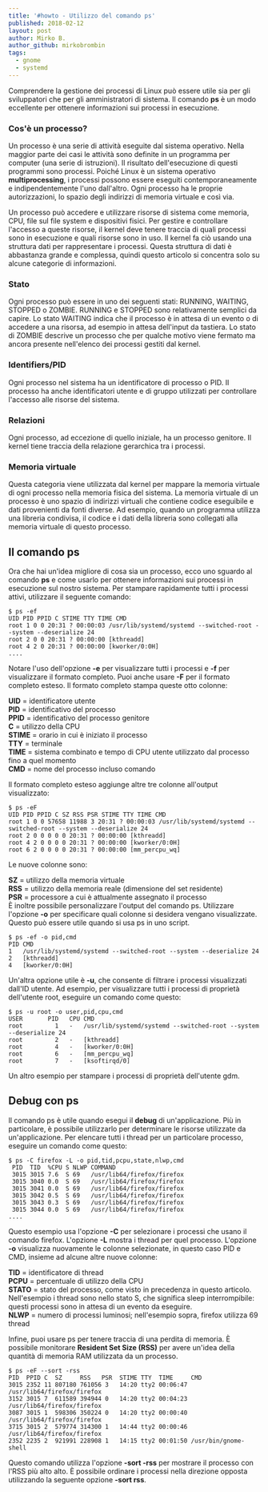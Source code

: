 ```yaml
---
title: '#howto - Utilizzo del comando ps'
published: 2018-02-12
layout: post
author: Mirko B.
author_github: mirkobrombin
tags:
  - gnome  
  - systemd
---
```

Comprendere la gestione dei processi di Linux può essere utile sia per gli sviluppatori che per gli amministratori di sistema. Il comando **ps** è un modo eccellente per ottenere informazioni sui processi in esecuzione.

### Cos'è un processo?

Un processo è una serie di attività eseguite dal sistema operativo. Nella maggior parte dei casi le attività sono definite in un programma per computer (una serie di istruzioni). Il risultato dell'esecuzione di questi programmi sono processi. Poiché Linux è un sistema operativo **multiprocessing**, i processi possono essere eseguiti contemporaneamente e indipendentemente l'uno dall'altro. Ogni processo ha le proprie autorizzazioni, lo spazio degli indirizzi di memoria virtuale e così via.

Un processo può accedere e utilizzare risorse di sistema come memoria, CPU, file sul file system e dispositivi fisici. Per gestire e controllare l'accesso a queste risorse, il kernel deve tenere traccia di quali processi sono in esecuzione e quali risorse sono in uso. Il kernel fa ciò usando una struttura dati per rappresentare i processi. Questa struttura di dati è abbastanza grande e complessa, quindi questo articolo si concentra solo su alcune categorie di informazioni.

### Stato

Ogni processo può essere in uno dei seguenti stati: RUNNING, WAITING, STOPPED o ZOMBIE. RUNNING e STOPPED sono relativamente semplici da capire. Lo stato WAITING indica che il processo è in attesa di un evento o di accedere a una risorsa, ad esempio in attesa dell'input da tastiera. Lo stato di ZOMBIE descrive un processo che per qualche motivo viene fermato ma ancora presente nell'elenco dei processi gestiti dal kernel.

### Identifiers/PID

Ogni processo nel sistema ha un identificatore di processo o PID. Il processo ha anche identificatori utente e di gruppo utilizzati per controllare l'accesso alle risorse del sistema.

### Relazioni

Ogni processo, ad eccezione di quello iniziale, ha un processo genitore. Il kernel tiene traccia della relazione gerarchica tra i processi.

### Memoria virtuale

Questa categoria viene utilizzata dal kernel per mappare la memoria virtuale di ogni processo nella memoria fisica del sistema. La memoria virtuale di un processo è uno spazio di indirizzi virtuali che contiene codice eseguibile e dati provenienti da fonti diverse. Ad esempio, quando un programma utilizza una libreria condivisa, il codice e i dati della libreria sono collegati alla memoria virtuale di questo processo.

## Il comando ps

Ora che hai un'idea migliore di cosa sia un processo, ecco uno sguardo al comando **ps** e come usarlo per ottenere informazioni sui processi in esecuzione sul nostro sistema. Per stampare rapidamente tutti i processi attivi, utilizzare il seguente comando:

    $ ps -ef 
    UID PID PPID C STIME TTY TIME CMD
    root 1 0 0 20:31 ? 00:00:03 /usr/lib/systemd/systemd --switched-root --system --deserialize 24
    root 2 0 0 20:31 ? 00:00:00 [kthreadd]
    root 4 2 0 20:31 ? 00:00:00 [kworker/0:0H]
    ....

Notare l'uso dell'opzione **-e** per visualizzare tutti i processi e **-f** per visualizzare il formato completo. Puoi anche usare **-F** per il formato completo esteso. Il formato completo stampa queste otto colonne:

**UID** = identificatore utente  
**PID** = identificativo del processo  
**PPID** = identificativo del processo genitore  
**C** = utilizzo della CPU  
**STIME** = orario in cui è iniziato il processo  
**TTY** = terminale  
**TIME** = sistema combinato e tempo di CPU utente utilizzato dal processo fino a quel momento  
**CMD** = nome del processo incluso comando

Il formato completo esteso aggiunge altre tre colonne all'output visualizzato:

    $ ps -eF
    UID PID PPID C SZ RSS PSR STIME TTY TIME CMD
    root 1 0 0 57658 11988 3 20:31 ? 00:00:03 /usr/lib/systemd/systemd --switched-root --system --deserialize 24
    root 2 0 0 0 0 0 20:31 ? 00:00:00 [kthreadd]
    root 4 2 0 0 0 0 20:31 ? 00:00:00 [kworker/0:0H]
    root 6 2 0 0 0 0 20:31 ? 00:00:00 [mm_percpu_wq]

Le nuove colonne sono:

**SZ** = utilizzo della memoria virtuale  
**RSS** = utilizzo della memoria reale (dimensione del set residente)  
**PSR** = processore a cui è attualmente assegnato il processo  
È inoltre possibile personalizzare l'output del comando ps. Utilizzare l'opzione **-o** per specificare quali colonne si desidera vengano visualizzate. Questo può essere utile quando si usa ps in uno script.

    $ ps -ef -o pid,cmd
    PID CMD
    1   /usr/lib/systemd/systemd --switched-root --system --deserialize 24
    2   [kthreadd]
    4   [kworker/0:0H]

Un'altra opzione utile è **-u**, che consente di filtrare i processi visualizzati dall'ID utente. Ad esempio, per visualizzare tutti i processi di proprietà dell'utente root, eseguire un comando come questo:

    $ ps -u root -o user,pid,cpu,cmd 
    USER       PID   CPU CMD
    root         1   -   /usr/lib/systemd/systemd --switched-root --system --deserialize 24
    root         2   -   [kthreadd]
    root         4   -   [kworker/0:0H]
    root         6   -   [mm_percpu_wq]
    root         7   -   [ksoftirqd/0]

Un altro esempio per stampare i processi di proprietà dell'utente gdm.

## Debug con ps

Il comando ps è utile quando esegui il **debug** di un'applicazione. Più in particolare, è possibile utilizzarlo per determinare le risorse utilizzate da un'applicazione. Per elencare tutti i thread per un particolare processo, eseguire un comando come questo:

    $ ps -C firefox -L -o pid,tid,pcpu,state,nlwp,cmd 
     PID  TID  %CPU S NLWP COMMAND 
     3015 3015 7.6  S 69   /usr/lib64/firefox/firefox 
     3015 3040 0.0  S 69   /usr/lib64/firefox/firefox 
     3015 3041 0.0  S 69   /usr/lib64/firefox/firefox 
     3015 3042 0.5  S 69   /usr/lib64/firefox/firefox 
     3015 3043 0.3  S 69   /usr/lib64/firefox/firefox 
     3015 3044 0.0  S 69   /usr/lib64/firefox/firefox
    ....

Questo esempio usa l'opzione **-C** per selezionare i processi che usano il comando firefox. L'opzione **-L** mostra i thread per quel processo. L'opzione **-o** visualizza nuovamente le colonne selezionate, in questo caso PID e CMD, insieme ad alcune altre nuove colonne:

**TID** = identificatore di thread  
**PCPU** = percentuale di utilizzo della CPU  
**STATO** = stato del processo, come visto in precedenza in questo articolo. Nell'esempio i thread sono nello stato S, che significa sleep interrompibile: questi processi sono in attesa di un evento da eseguire.  
**NLWP** = numero di processi luminosi; nell'esempio sopra, firefox utilizza 69 thread

Infine, puoi usare ps per tenere traccia di una perdita di memoria. È possibile monitorare **Resident Set Size (RSS)** per avere un'idea della quantità di memoria RAM utilizzata da un processo.

    $ ps -eF --sort -rss
    PID  PPID C  SZ     RSS   PSR  STIME TTY  TIME     CMD
    3015 2352 11 807180 761056 3   14:20 tty2 00:06:47 /usr/lib64/firefox/firefox
    3152 3015 7  611589 394944 0   14:20 tty2 00:04:23 /usr/lib64/firefox/firefox
    3087 3015 1  598306 350224 0   14:20 tty2 00:00:40 /usr/lib64/firefox/firefox
    3715 3015 2  579774 314300 1   14:44 tty2 00:00:46 /usr/lib64/firefox/firefox
    2352 2235 2  921991 228908 1   14:15 tty2 00:01:50 /usr/bin/gnome-shell

Questo comando utilizza l'opzione **-sort -rss** per mostrare il processo con l'RSS più alto alto. È possibile ordinare i processi nella direzione opposta utilizzando la seguente opzione **-sort rss**.